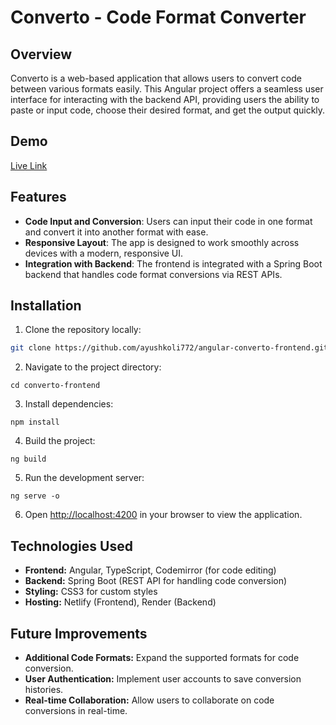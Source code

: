 # Converto - Code Format Converter

## Overview

Converto is a web-based application that allows users to convert code between various formats easily. This Angular project offers a seamless user interface for interacting with the backend API, providing users the ability to paste or input code, choose their desired format, and get the output quickly.

## Demo

[Live Link](https://converto-v2.netlify.app/)

## Features
- **Code Input and Conversion**: Users can input their code in one format and convert it into another format with ease.
- **Responsive Layout**: The app is designed to work smoothly across devices with a modern, responsive UI.
- **Integration with Backend**: The frontend is integrated with a Spring Boot backend that handles code format conversions via REST APIs.

## Installation

1. Clone the repository locally:

```bash
git clone https://github.com/ayushkoli772/angular-converto-frontend.git
```
2. Navigate to the project directory:
```
cd converto-frontend
```
3. Install dependencies:
```
npm install
```
4. Build the project:
```
ng build
```
5. Run the development server:
```
ng serve -o
```
6. Open [http://localhost:4200](http://localhost:4200) in your browser to view the application.

## Technologies Used
- **Frontend:** Angular, TypeScript, Codemirror (for code editing)
- **Backend:** Spring Boot (REST API for handling code conversion)
- **Styling:** CSS3 for custom styles
- **Hosting:** Netlify (Frontend), Render (Backend)

## Future Improvements
- **Additional Code Formats:** Expand the supported formats for code conversion.
- **User Authentication:** Implement user accounts to save conversion histories.
- **Real-time Collaboration:** Allow users to collaborate on code conversions in real-time.
